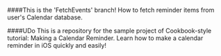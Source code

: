 ####This is the 'FetchEvents' branch!
How to fetch reminder items from user's Calendar database.

####UDo
This is a repository for the sample project of Cookbook-style tutorial: Making a Calendar Reminder. Learn how to make a calendar reminder in iOS quickly and easily!